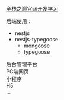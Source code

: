 [全栈之巅官网开发学习](https://www.bilibili.com/video/av73070499)  

后端使用：
- nestjs
- nestjs-typegoose
  - mongoose
  - typegoose

后台管理平台  
PC端网页  
小程序  
H5  
...